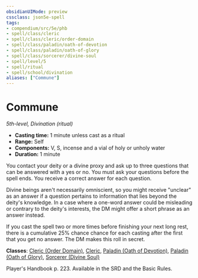 ```yaml
---
obsidianUIMode: preview
cssclass: json5e-spell
tags:
- compendium/src/5e/phb
- spell/class/cleric
- spell/class/cleric/order-domain
- spell/class/paladin/oath-of-devotion
- spell/class/paladin/oath-of-glory
- spell/class/sorcerer/divine-soul
- spell/level/5
- spell/ritual
- spell/school/divination
aliases: ["Commune"]
---
```

# Commune
*5th-level, Divination (ritual)*  

- **Casting time:** 1 minute unless cast as a ritual
- **Range:** Self
- **Components:** V, S, incense and a vial of holy or unholy water
- **Duration:** 1 minute

You contact your deity or a divine proxy and ask up to three questions that can be answered with a yes or no. You must ask your questions before the spell ends. You receive a correct answer for each question.

Divine beings aren't necessarily omniscient, so you might receive "unclear" as an answer if a question pertains to information that lies beyond the deity's knowledge. In a case where a one-word answer could be misleading or contrary to the deity's interests, the DM might offer a short phrase as an answer instead.

If you cast the spell two or more times before finishing your next long rest, there is a cumulative 25% chance chance for each casting after the first that you get no answer. The DM makes this roll in secret.

**Classes**: [Cleric (Order Domain)](../../classes/cleric-order-domain-tce.md#), [Cleric](../../classes/cleric.md#), [Paladin (Oath of Devotion)](../../classes/paladin-oath-of-devotion.md#), [Paladin (Oath of Glory)](../../classes/paladin-oath-of-glory-tce.md#), [Sorcerer (Divine Soul)](../../classes/sorcerer-divine-soul-xge.md#)

Player's Handbook p. 223. Available in the SRD and the Basic Rules.
